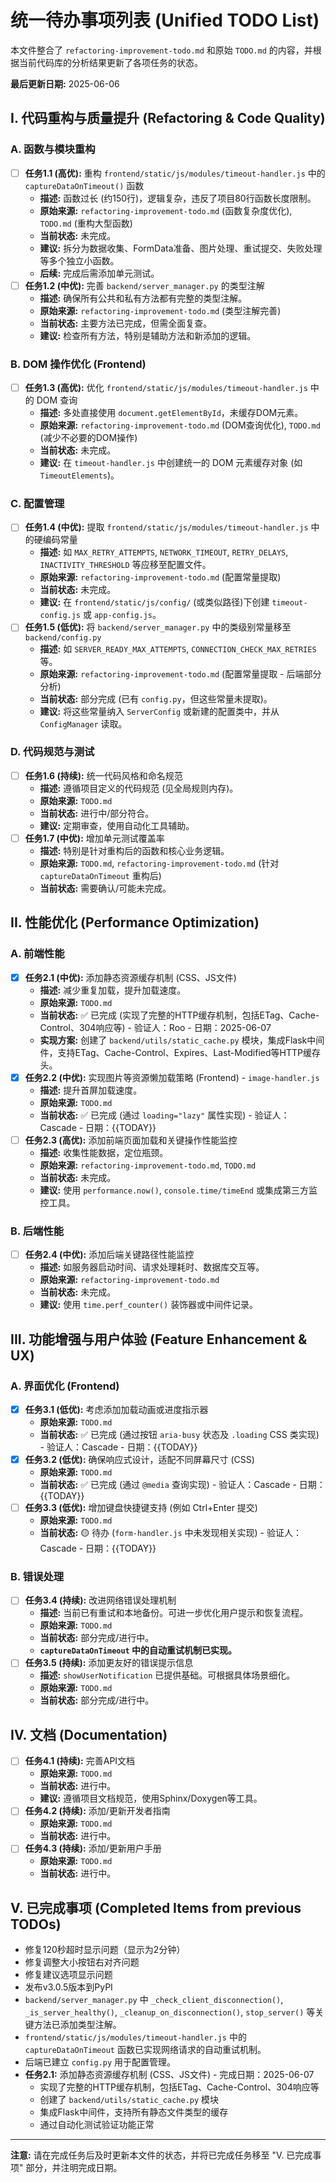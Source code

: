 # 统一待办事项列表 (Unified TODO List)

本文件整合了 `refactoring-improvement-todo.md` 和原始 `TODO.md` 的内容，并根据当前代码库的分析结果更新了各项任务的状态。

**最后更新日期:** 2025-06-06

## I. 代码重构与质量提升 (Refactoring & Code Quality)

### A. 函数与模块重构
- [ ] **任务1.1 (高优):** 重构 `frontend/static/js/modules/timeout-handler.js` 中的 `captureDataOnTimeout()` 函数
    - **描述:** 函数过长 (约150行)，逻辑复杂，违反了项目80行函数长度限制。
    - **原始来源:** `refactoring-improvement-todo.md` (函数复杂度优化), `TODO.md` (重构大型函数)
    - **当前状态:** 未完成。
    - **建议:** 拆分为数据收集、FormData准备、图片处理、重试提交、失败处理等多个独立小函数。
    - **后续:** 完成后需添加单元测试。
- [ ] **任务1.2 (中优):** 完善 `backend/server_manager.py` 的类型注解
    - **描述:** 确保所有公共和私有方法都有完整的类型注解。
    - **原始来源:** `refactoring-improvement-todo.md` (类型注解完善)
    - **当前状态:** 主要方法已完成，但需全面复查。
    - **建议:** 检查所有方法，特别是辅助方法和新添加的逻辑。

### B. DOM 操作优化 (Frontend)
- [ ] **任务1.3 (高优):** 优化 `frontend/static/js/modules/timeout-handler.js` 中的 DOM 查询
    - **描述:** 多处直接使用 `document.getElementById`，未缓存DOM元素。
    - **原始来源:** `refactoring-improvement-todo.md` (DOM查询优化), `TODO.md` (减少不必要的DOM操作)
    - **当前状态:** 未完成。
    - **建议:** 在 `timeout-handler.js` 中创建统一的 DOM 元素缓存对象 (如 `TimeoutElements`)。

### C. 配置管理
- [ ] **任务1.4 (中优):** 提取 `frontend/static/js/modules/timeout-handler.js` 中的硬编码常量
    - **描述:** 如 `MAX_RETRY_ATTEMPTS`, `NETWORK_TIMEOUT`, `RETRY_DELAYS`, `INACTIVITY_THRESHOLD` 等应移至配置文件。
    - **原始来源:** `refactoring-improvement-todo.md` (配置常量提取)
    - **当前状态:** 未完成。
    - **建议:** 在 `frontend/static/js/config/` (或类似路径)下创建 `timeout-config.js` 或 `app-config.js`。
- [ ] **任务1.5 (低优):** 将 `backend/server_manager.py` 中的类级别常量移至 `backend/config.py`
    - **描述:** 如 `SERVER_READY_MAX_ATTEMPTS`, `CONNECTION_CHECK_MAX_RETRIES` 等。
    - **原始来源:** `refactoring-improvement-todo.md` (配置常量提取 - 后端部分分析)
    - **当前状态:** 部分完成 (已有 `config.py`，但这些常量未提取)。
    - **建议:** 将这些常量纳入 `ServerConfig` 或新建的配置类中，并从 `ConfigManager` 读取。

### D. 代码规范与测试
- [ ] **任务1.6 (持续):** 统一代码风格和命名规范
    - **描述:** 遵循项目定义的代码规范 (见全局规则内存)。
    - **原始来源:** `TODO.md`
    - **当前状态:** 进行中/部分符合。
    - **建议:** 定期审查，使用自动化工具辅助。
- [ ] **任务1.7 (中优):** 增加单元测试覆盖率
    - **描述:** 特别是针对重构后的函数和核心业务逻辑。
    - **原始来源:** `TODO.md`, `refactoring-improvement-todo.md` (针对 `captureDataOnTimeout` 重构后)
    - **当前状态:** 需要确认/可能未完成。

## II. 性能优化 (Performance Optimization)

### A. 前端性能
- [x] **任务2.1 (中优):** 添加静态资源缓存机制 (CSS、JS文件)
    - **描述:** 减少重复加载，提升加载速度。
    - **原始来源:** `TODO.md`
    - **当前状态:** ✅ 已完成 (实现了完整的HTTP缓存机制，包括ETag、Cache-Control、304响应等) - 验证人：Roo - 日期：2025-06-07
    - **实现方案:** 创建了 `backend/utils/static_cache.py` 模块，集成Flask中间件，支持ETag、Cache-Control、Expires、Last-Modified等HTTP缓存头。
- [x] **任务2.2 (中优):** 实现图片等资源懒加载策略 (Frontend) - `image-handler.js`
    - **描述:** 提升首屏加载速度。
    - **原始来源:** `TODO.md`
    - **当前状态:** ✅ 已完成 (通过 `loading="lazy"` 属性实现) - 验证人：Cascade - 日期：{{TODAY}}
- [ ] **任务2.3 (高优):** 添加前端页面加载和关键操作性能监控
    - **描述:** 收集性能数据，定位瓶颈。
    - **原始来源:** `refactoring-improvement-todo.md`, `TODO.md`
    - **当前状态:** 未完成。
    - **建议:** 使用 `performance.now()`, `console.time/timeEnd` 或集成第三方监控工具。

### B. 后端性能
- [ ] **任务2.4 (中优):** 添加后端关键路径性能监控
    - **描述:** 如服务器启动时间、请求处理耗时、数据库交互等。
    - **原始来源:** `refactoring-improvement-todo.md`
    - **当前状态:** 未完成。
    - **建议:** 使用 `time.perf_counter()` 装饰器或中间件记录。

## III. 功能增强与用户体验 (Feature Enhancement & UX)

### A. 界面优化 (Frontend)
- [x] **任务3.1 (低优):** 考虑添加加载动画或进度指示器
    - **原始来源:** `TODO.md`
    - **当前状态:** ✅ 已完成 (通过按钮 `aria-busy` 状态及 `.loading` CSS 类实现) - 验证人：Cascade - 日期：{{TODAY}}
- [x] **任务3.2 (低优):** 确保响应式设计，适配不同屏幕尺寸 (CSS)
    - **原始来源:** `TODO.md`
    - **当前状态:** ✅ 已完成 (通过 `@media` 查询实现) - 验证人：Cascade - 日期：{{TODAY}}
- [ ] **任务3.3 (低优):** 增加键盘快捷键支持 (例如 Ctrl+Enter 提交)
    - **原始来源:** `TODO.md`
    - **当前状态:** 🟡 待办 (`form-handler.js` 中未发现相关实现) - 验证人：Cascade - 日期：{{TODAY}}

### B. 错误处理
- [ ] **任务3.4 (持续):** 改进网络错误处理机制
    - **描述:** 当前已有重试和本地备份。可进一步优化用户提示和恢复流程。
    - **原始来源:** `TODO.md`
    - **当前状态:** 部分完成/进行中。
    - **`captureDataOnTimeout` 中的自动重试机制已实现。**
- [ ] **任务3.5 (持续):** 添加更友好的错误提示信息
    - **描述:** `showUserNotification` 已提供基础。可根据具体场景细化。
    - **原始来源:** `TODO.md`
    - **当前状态:** 部分完成/进行中。

## IV. 文档 (Documentation)

- [ ] **任务4.1 (持续):** 完善API文档
    - **原始来源:** `TODO.md`
    - **当前状态:** 进行中。
    - **建议:** 遵循项目文档规范，使用Sphinx/Doxygen等工具。
- [ ] **任务4.2 (持续):** 添加/更新开发者指南
    - **原始来源:** `TODO.md`
    - **当前状态:** 进行中。
- [ ] **任务4.3 (持续):** 添加/更新用户手册
    - **原始来源:** `TODO.md`
    - **当前状态:** 进行中。

## V. 已完成事项 (Completed Items from previous TODOs)

- 修复120秒超时显示问题（显示为2分钟）
- 修复调整大小按钮右对齐问题
- 修复建议选项显示问题
- 发布v3.0.5版本到PyPI
- `backend/server_manager.py` 中 `_check_client_disconnection()`, `_is_server_healthy()`, `_cleanup_on_disconnection()`, `stop_server()` 等关键方法已添加类型注解。
- `frontend/static/js/modules/timeout-handler.js` 中的 `captureDataOnTimeout` 函数已实现网络请求的自动重试机制。
- 后端已建立 `config.py` 用于配置管理。
- **任务2.1:** 添加静态资源缓存机制 (CSS、JS文件) - 完成日期：2025-06-07
  - 实现了完整的HTTP缓存机制，包括ETag、Cache-Control、304响应等
  - 创建了 `backend/utils/static_cache.py` 模块
  - 集成Flask中间件，支持所有静态文件类型的缓存
  - 通过自动化测试验证功能正常

---
**注意:** 请在完成任务后及时更新本文件的状态，并将已完成任务移至 "V. 已完成事项" 部分，并注明完成日期。
